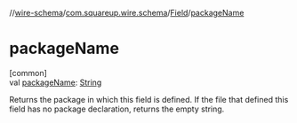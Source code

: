 //[wire-schema](../../../index.md)/[com.squareup.wire.schema](../index.md)/[Field](index.md)/[packageName](package-name.md)

# packageName

[common]\
val [packageName](package-name.md): [String](https://kotlinlang.org/api/latest/jvm/stdlib/kotlin/-string/index.html)

Returns the package in which this field is defined. If the file that defined this field has no package declaration, returns the empty string.
